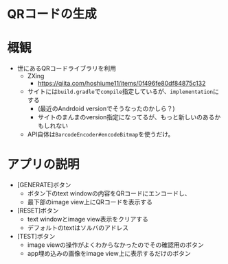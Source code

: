 # QRコードの生成

# 概観

* 世にあるQRコードライブラリを利用
   * ZXing
      * https://qiita.com/hoshiume11/items/0f496fe80df84875c132
   * サイトには`build.gradle`で`compile`指定しているが、`implementation`にする
      * (最近のAndrdoid versionでそうなったのかしら？)
      * サイトのまんまのversion指定になってるが、もっと新しいのあるかもしれない
   * API自体は`BarcodeEncoder#encodeBitmap`を使うだけ。

# アプリの説明

* [GENERATE]ボタン
   * ボタン下のtext windowの内容をQRコードにエンコードし、
   * 最下部のimage view上にQRコードを表示する
* [RESET]ボタン
   * text windowとimage view表示をクリアする
   * デフォルトのtextはソルバのアドレス
* [TEST]ボタン
   * image viewの操作がよくわからなかったのでその確認用のボタン
   * app埋め込みの画像をimage view上に表示するだけのボタン
